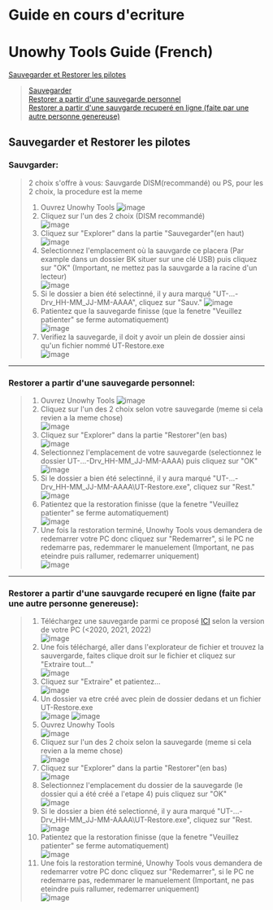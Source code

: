 # Guide en cours d'ecriture
# Unowhy Tools Guide (French)
  
[Sauvegarder et Restorer les pilotes](https://github.com/STY1001/Unowhy-Tools/new/master#sauvegarder-et-restorer-les-pilotes)  
> [Sauvegarder](https://github.com/STY1001/Unowhy-Tools/new/master#sauvgarder)  
> [Restorer a partir d'une sauvegarde personnel](https://github.com/STY1001/Unowhy-Tools/new/master#restorer-a-partir-dune-sauvegarde-personnel)  
> [Restorer a partir d'une sauvgarde recuperé en ligne (faite par une autre personne genereuse)](https://github.com/STY1001/Unowhy-Tools/new/master#restorer-a-partir-dune-sauvgarde-recuper%C3%A9-en-ligne-faite-par-une-autre-personne-genereuse)  
  
## Sauvegarder et Restorer les pilotes
### Sauvgarder:
>2 choix s'offre à vous: Sauvgarde DISM(recommandé) ou PS, pour les 2 choix, la procedure est la meme
>1. Ouvrez Unowhy Tools
>![image](https://user-images.githubusercontent.com/57889852/197388385-0cd879a8-0f01-4665-9e2b-78c63ded92bd.png)
>2. Cliquez sur l'un des 2 choix (DISM recommandé)  
>![image](https://user-images.githubusercontent.com/57889852/197388473-38eef5f4-40e9-4edb-850a-ddda5d1cd1c5.png)
>3. Cliquez sur "Explorer" dans la partie "Sauvegarder"(en haut)  
>![image](https://user-images.githubusercontent.com/57889852/197388567-15a0a04d-183b-4cc4-a6f2-6ccee844c8b2.png)
>4. Selectionnez l'emplacement où la sauvgarde ce placera (Par example dans un dossier BK situer sur une clé USB) puis cliquez sur "OK" (Important, ne mettez pas la sauvgarde a la racine d'un lecteur)  
>![image](https://user-images.githubusercontent.com/57889852/197388714-5d028e4f-bc7e-464b-95f1-8aae2c6ec2f4.png)
>5. Si le dossier a bien été selectinné, il y aura marqué "UT-...-Drv_HH-MM_JJ-MM-AAAA", cliquez sur "Sauv."
>![image](https://user-images.githubusercontent.com/57889852/197404200-dd5d88da-7045-43c0-a467-2752deb24ca0.png)
>6. Patientez que la sauvegarde finisse (que la fenetre "Veuillez patienter" se ferme automatiquement)  
>![image](https://user-images.githubusercontent.com/57889852/197404624-aaa5c19a-527e-44e8-a8c9-198b9bfa4fd2.png)
>7. Verifiez la sauvegarde, il doit y avoir un plein de dossier ainsi qu'un fichier nommé UT-Restore.exe  
>![image](https://user-images.githubusercontent.com/57889852/197406294-43d777e4-8dc9-4360-952e-cbbb579e9743.png)
___
### Restorer a partir d'une sauvegarde personnel:
>1. Ouvrez Unowhy Tools
>![image](https://user-images.githubusercontent.com/57889852/197388385-0cd879a8-0f01-4665-9e2b-78c63ded92bd.png)
>2. Cliquez sur l'un des 2 choix selon votre sauvegarde (meme si cela revien a la meme chose)  
>![image](https://user-images.githubusercontent.com/57889852/197388473-38eef5f4-40e9-4edb-850a-ddda5d1cd1c5.png)
>3. Cliquez sur "Explorer" dans la partie "Restorer"(en bas)  
>![image](https://user-images.githubusercontent.com/57889852/197414023-6501c509-921d-4737-ba83-debe89688d4c.png)
>4. Selectionnez l'emplacement de votre sauvegarde (selectionnez le dossier UT-...-Drv_HH-MM_JJ-MM-AAAA) puis cliquez sur "OK"
>![image](https://user-images.githubusercontent.com/57889852/197415962-e924719b-f922-47eb-b111-6812808be2d2.png)
>5. Si le dossier a bien été selectinné, il y aura marqué "UT-...-Drv_HH-MM_JJ-MM-AAAA\UT-Restore.exe", cliquez sur "Rest."  
>![image](https://user-images.githubusercontent.com/57889852/197416224-c7a728de-b32f-479f-a65d-1c14af9de475.png)
>6. Patientez que la restoration finisse (que la fenetre "Veuillez patienter" se ferme automatiquement)  
>![image](https://user-images.githubusercontent.com/57889852/197404624-aaa5c19a-527e-44e8-a8c9-198b9bfa4fd2.png)
>7. Une fois la restoration terminé, Unowhy Tools vous demandera de redemarrer votre PC donc cliquez sur "Redemarrer", si le PC ne redemarre pas, redemmarer le manuelement (Important, ne pas eteindre puis rallumer, redemarrer uniquement)  
>![image](https://user-images.githubusercontent.com/57889852/197416722-890d8c6c-c810-455a-bcb0-b893b565129b.png)
___
### Restorer a partir d'une sauvgarde recuperé en ligne (faite par une autre personne genereuse):
>1. Téléchargez une sauvegarde parmi ce proposé [ICI](https://hksty1001-my.sharepoint.com/:f:/g/personal/cloud_hksty1001_onmicrosoft_com/Ejk2S5pcwCFPnUxKDVQaUPoBpw-3IMAjuLYiJO_Fi-vsKQ?e=SAI4SS) selon la version de votre PC (<2020, 2021, 2022)  
>![image](https://user-images.githubusercontent.com/57889852/197592769-0cf6e828-d56a-45c3-9654-ddcc0ea0b3a7.png)
>2. Une fois téléchargé, aller dans l'explorateur de fichier et trouvez la sauvergarde, faites clique droit sur le fichier et cliquez sur "Extraire tout..."  
>![image](https://user-images.githubusercontent.com/57889852/197624763-4bdfecb4-4fa7-4c7b-bdf9-b1b62e55f902.png)
>3. Cliquez sur "Extraire" et patientez...  
>![image](https://user-images.githubusercontent.com/57889852/197625253-7096762d-134d-4176-8afa-a7baa9466e80.png)
>4. Un dossier va etre créé avec plein de dossier dedans et un fichier UT-Restore.exe  
>![image](https://user-images.githubusercontent.com/57889852/197625605-10fa7df6-a1c1-4529-93d9-ccd7a0cc1df2.png)
>![image](https://user-images.githubusercontent.com/57889852/197625651-0963046d-98de-4e01-b432-9a78ab0f8fa3.png)
>5. Ouvrez Unowhy Tools  
>![image](https://user-images.githubusercontent.com/57889852/197388385-0cd879a8-0f01-4665-9e2b-78c63ded92bd.png)
>6. Cliquez sur l'un des 2 choix selon la sauvegarde (meme si cela revien a la meme chose)  
>![image](https://user-images.githubusercontent.com/57889852/197388473-38eef5f4-40e9-4edb-850a-ddda5d1cd1c5.png)
>7. Cliquez sur "Explorer" dans la partie "Restorer"(en bas)  
>![image](https://user-images.githubusercontent.com/57889852/197414023-6501c509-921d-4737-ba83-debe89688d4c.png)
>8. Selectionnez l'emplacement du dossier de la sauvegarde (le dossier qui a été créé a l'etape 4) puis cliquez sur "OK"  
>![image](https://user-images.githubusercontent.com/57889852/197710025-badabb6a-f07f-4a07-80e3-2735182fef88.png)
>9. Si le dossier a bien été selectionné, il y aura marqué "UT-...-Drv_HH-MM_JJ-MM-AAAA\UT-Restore.exe", cliquez sur "Rest.  
>![image](https://user-images.githubusercontent.com/57889852/197710783-0957fe48-80b4-488b-95b3-f930ea0ba272.png)
>10. Patientez que la restoration finisse (que la fenetre "Veuillez patienter" se ferme automatiquement)  
>![image](https://user-images.githubusercontent.com/57889852/197404624-aaa5c19a-527e-44e8-a8c9-198b9bfa4fd2.png)
>11. Une fois la restoration terminé, Unowhy Tools vous demandera de redemarrer votre PC donc cliquez sur "Redemarrer", si le PC ne redemarre pas, redemmarer le manuelement (Important, ne pas eteindre puis rallumer, redemarrer uniquement)  
>![image](https://user-images.githubusercontent.com/57889852/197416722-890d8c6c-c810-455a-bcb0-b893b565129b.png)
